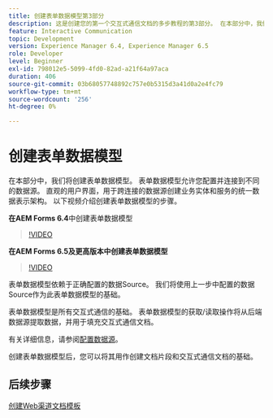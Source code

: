 ```yaml
---
title: 创建表单数据模型第3部分
description: 这是创建您的第一个交互式通信文档的多步教程的第3部分。 在本部分中，我们将创建表单数据模型。 表单数据模型允许您配置和连接到不同的数据源。它提供了一个直观的用户界面，用于跨连接的数据源创建业务实体和服务的统一数据表示架构。以下视频介绍了创建表单数据模型的步骤。
feature: Interactive Communication
topic: Development
version: Experience Manager 6.4, Experience Manager 6.5
role: Developer
level: Beginner
exl-id: 798012e5-5099-4fd0-82ad-a21f64a97aca
duration: 406
source-git-commit: 03b68057748892c757e0b5315d3a41d0a2e4fc79
workflow-type: tm+mt
source-wordcount: '256'
ht-degree: 0%

---
```


# 创建表单数据模型

在本部分中，我们将创建表单数据模型。 表单数据模型允许您配置并连接到不同的数据源。 直观的用户界面，用于跨连接的数据源创建业务实体和服务的统一数据表示架构。 以下视频介绍创建表单数据模型的步骤。

**在AEM Forms 6.4**&#x200B;中创建表单数据模型

>[!VIDEO](https://video.tv.adobe.com/v/27763?quality=12&learn=on)

**在AEM Forms 6.5及更高版本中创建表单数据模型**

>[!VIDEO](https://video.tv.adobe.com/v/27765?quality=12&learn=on)

表单数据模型依赖于正确配置的数据Source。 我们将使用上一步中配置的数据Source作为此表单数据模型的基础。

表单数据模型是所有交互式通信的基础。 表单数据模型的获取/读取操作将从后端数据源提取数据，并用于填充交互式通信文档。

有关详细信息，请参阅[配置数据源](parttwo.md)。

创建表单数据模型后，您可以将其用作创建文档片段和交互式通信文档的基础。

## 后续步骤

[创建Web渠道文档模板](./partfour.md)


